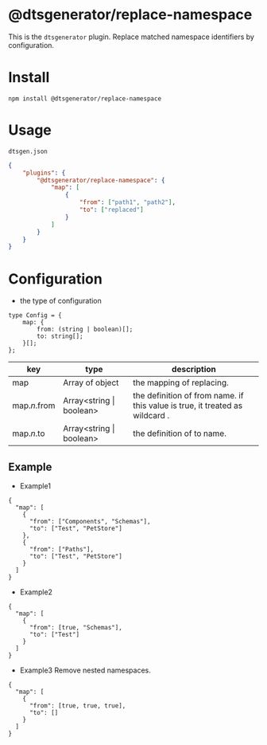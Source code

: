 # @dtsgenerator/replace-namespace

This is the `dtsgenerator` plugin.
Replace matched namespace identifiers by configuration.

# Install

```
npm install @dtsgenerator/replace-namespace
```

# Usage

`dtsgen.json`
```json
{
    "plugins": {
        "@dtsgenerator/replace-namespace": {
            "map": [
                {
                    "from": ["path1", "path2"],
                    "to": ["replaced"]
                }
            ]
        }
    }
}
```

# Configuration

- the type of configuration
```
type Config = {
    map: {
        from: (string | boolean)[];
        to: string[];
    }[];
};
```

| key | type | description |
|-----|------|-------------|
| map | Array of object | the mapping of replacing. |
| map.*n*.from | Array<string \| boolean> | the definition of from name. if this value is true, it treated as wildcard . |
| map.*n*.to | Array<string \| boolean> | the definition of to name. |

## Example

- Example1
```
{
  "map": [
    {
      "from": ["Components", "Schemas"],
      "to": ["Test", "PetStore"]
    },
    {
      "from": ["Paths"],
      "to": ["Test", "PetStore"]
    }
  ]
}
```

- Example2
```
{
  "map": [
    {
      "from": [true, "Schemas"],
      "to": ["Test"]
    }
  ]
}
```

- Example3
Remove nested namespaces.

```
{
  "map": [
    {
      "from": [true, true, true],
      "to": []
    }
  ]
}
```
